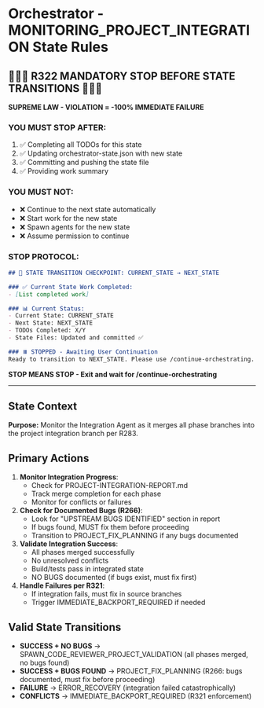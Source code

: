# Orchestrator - MONITORING_PROJECT_INTEGRATION State Rules

## 🛑🛑🛑 R322 MANDATORY STOP BEFORE STATE TRANSITIONS 🛑🛑🛑

**SUPREME LAW - VIOLATION = -100% IMMEDIATE FAILURE**

### YOU MUST STOP AFTER:
1. ✅ Completing all TODOs for this state
2. ✅ Updating orchestrator-state.json with new state
3. ✅ Committing and pushing the state file  
4. ✅ Providing work summary

### YOU MUST NOT:
- ❌ Continue to the next state automatically
- ❌ Start work for the new state
- ❌ Spawn agents for the new state
- ❌ Assume permission to continue

### STOP PROTOCOL:
```markdown
## 🛑 STATE TRANSITION CHECKPOINT: CURRENT_STATE → NEXT_STATE

### ✅ Current State Work Completed:
- [List completed work]

### 📊 Current Status:
- Current State: CURRENT_STATE
- Next State: NEXT_STATE
- TODOs Completed: X/Y
- State Files: Updated and committed ✅

### ⏸️ STOPPED - Awaiting User Continuation
Ready to transition to NEXT_STATE. Please use /continue-orchestrating.
```

**STOP MEANS STOP - Exit and wait for /continue-orchestrating**

---

## State Context

**Purpose:**
Monitor the Integration Agent as it merges all phase branches into the project integration branch per R283.

## Primary Actions

1. **Monitor Integration Progress**:
   - Check for PROJECT-INTEGRATION-REPORT.md
   - Track merge completion for each phase
   - Monitor for conflicts or failures
2. **Check for Documented Bugs (R266)**:
   - Look for "UPSTREAM BUGS IDENTIFIED" section in report
   - If bugs found, MUST fix them before proceeding
   - Transition to PROJECT_FIX_PLANNING if any bugs documented
3. **Validate Integration Success**:
   - All phases merged successfully
   - No unresolved conflicts
   - Build/tests pass in integrated state
   - NO BUGS documented (if bugs exist, must fix first)
4. **Handle Failures per R321**:
   - If integration fails, must fix in source branches
   - Trigger IMMEDIATE_BACKPORT_REQUIRED if needed

## Valid State Transitions

- **SUCCESS + NO BUGS** → SPAWN_CODE_REVIEWER_PROJECT_VALIDATION (all phases merged, no bugs found)
- **SUCCESS + BUGS FOUND** → PROJECT_FIX_PLANNING (R266: bugs documented, must fix before proceeding)
- **FAILURE** → ERROR_RECOVERY (integration failed catastrophically)
- **CONFLICTS** → IMMEDIATE_BACKPORT_REQUIRED (R321 enforcement)